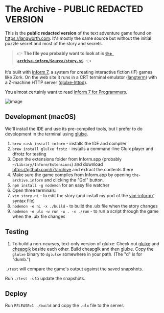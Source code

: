 # The Archive - PUBLIC REDACTED VERSION

This is the **public redacted version** of the text adventure game found on https://langworth.com. It's mostly the same source but without the initial puzzle secret and most of the story and secrets.

> 👉 **The file you probably want to look at is [`the archive.inform/Source/story.ni`](https://github.com/statico/the-archive-public/blob/master/the%20archive.inform/Source/story.ni).** 👈

It's built with [Inform 7](http://inform7.com/), a system for creating interactive fiction (IF) games like Zork. On the web site it runs in a CRT terminal emulator ([langterm](https://github.com/statico/langterm)) with a Z-machine HTTP server ([glulxe-httpd](https://github.com/statico/glulxe-httpd)).

You almost certainly want to read [Inform 7 for Programmers](http://www.ifwiki.org/index.php/Inform_7_for_Programmers).

![image](https://user-images.githubusercontent.com/137158/94717063-a6e96c00-0304-11eb-956c-24848b2a63e6.png)

## Development (macOS)

We'll install the IDE and use its pre-compiled tools, but I prefer to do development in the terminal using [glulxe](https://www.eblong.com/zarf/glulx/).

1. `brew cask install inform` - installs the IDE and compiler
1. `brew install glulxe frotz` - installs a command-line Glulx player and dfrotz for testing
1. Open the extensions folder from Inform.app (probably `~/Library/Inform/Extensions`) and download https://github.com/i7/archive and extract the contents there
1. Make sure the game compiles from Inform.app by opening `the-archive.inform` and clicking the "Go!" button.
1. `npm install -g nodemon` for an easy file watcher
1. Open three terminals:
1. `vim story.ni` - to edit the story (and install my port of the [vim-inform7](https://github.com/statico/vim-inform7) syntax file)
1. `nodemon -e ni -x ./build` - to build the .ulx file when the story changes
1. `nodemon -e ulx -w run -w . -x ./run` - to run a script through the game when the .ulx file changes

## Testing

1. To build a non-ncurses, text-only version of glulxe: Check out [glulxe](https://github.com/erkyrath/glulxe) and [cheapglk](https://github.com/erkyrath/cheapglk) beside each other. Build cheapglk and then glulxe. Copy the `glulxe` binary to `dglulxe` somewhere in your path. (The "d" is for "dumb.")

`./test` will compare the game's output against the saved snapshots.

Run `./test -s` to update the snapshots.

## Deploy

Run `RELEASE=1 ./build` and copy the `.ulx` file to the server.
